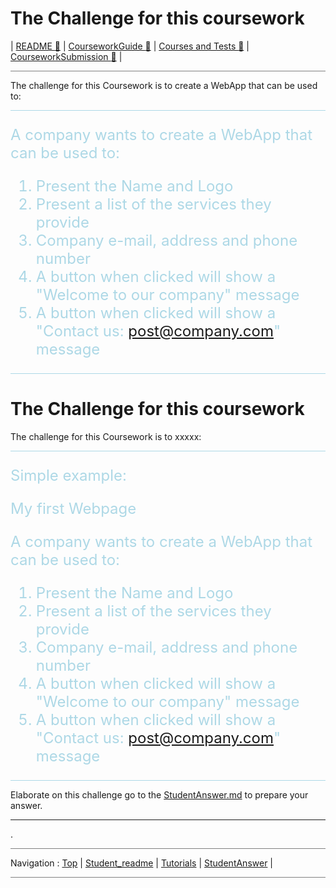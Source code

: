 # The Challenge for this coursework

| [README ](README.md#)[  🔵](README) | [CourseworkGuide ](CourseworkGuide.md#)[  🔵](CourseworkGuide) | [Courses and Tests ](CoursesAndTests.md#)[  🔵](CoursesAndTests) | [CourseworkSubmission ](CourseworkSubmission.md#)[  🔵](CourseworkSubmission) | 

<hr style="background: gray" />

The challenge for this Coursework is to create a WebApp that can be used to:

<hr style="background: lightblue" /> 
<span style="color: lightblue">
<font size="5">  

A company wants to create a WebApp that can be used to:  

1. Present the Name and Logo
2. Present a list of the services they provide
3. Company e-mail, address and phone number
4. A button when clicked will show a "Welcome to our company" message
5. A button when clicked will show a "Contact us: post@company.com" message

</font>
</span>
<hr style="background: lightblue" /> 


# The Challenge for this coursework 

The challenge for this Coursework is to  xxxxx:

<hr style="background: lightblue" /> 

<span style="color: lightblue">

<font size="5">  

Simple example:

My first Webpage

A company wants to create a WebApp that can be used to:  

1. Present the Name and Logo
2. Present a list of the services they provide
3. Company e-mail, address and phone number
4. A button when clicked will show a "Welcome to our company" message
5. A button when clicked will show a "Contact us: post@company.com" message

</font>

</span>

<hr style="background: lightblue" /> 

Elaborate on this challenge go to the [StudentAnswer.md](StudentAnswer.md#) to prepare your answer.

---

.

<hr style="background: gray" /> 

Navigation :  [Top](#) | [Student_readme](Student_readme#) | [Tutorials](Tutorials#) | [StudentAnswer](StudentAnswer#) |

<hr style="background: gray" /> 

